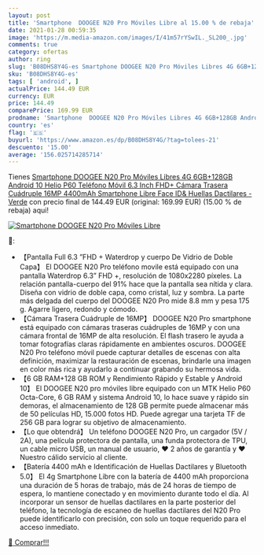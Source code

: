```yaml
---
layout: post
title: 'Smartphone  DOOGEE N20 Pro Móviles Libre al 15.00 % de rebaja'
date: 2021-01-28 00:59:35
image: 'https://m.media-amazon.com/images/I/41m57rYSwIL._SL200_.jpg'
comments: true
category: ofertas
author: ring
slug: 'B08DHS8Y4G-es Smartphone DOOGEE N20 Pro Móviles Libres 4G 6GB+128GB...'
sku: 'B08DHS8Y4G-es'
tags: [ 'android', ]
actualPrice: 144.49 EUR
currency: EUR
price: 144.49
comparePrice: 169.99 EUR
prodname: 'Smartphone  DOOGEE N20 Pro Móviles Libres 4G 6GB+128GB Android 10  Helio P60 Teléfono Móvil 6.3 Inch FHD+  Cámara Trasera Cuádruple 16MP  4400mAh Smartphone Libre  Face ID& Huellas Dactilares - Verde'
country: 'es'
flag: '🇪🇸'
buyurl: 'https://www.amazon.es/dp/B08DHS8Y4G/?tag=tolees-21'
descuento: '15.00'
average: '156.025714285714'
---
```


Tienes [Smartphone  DOOGEE N20 Pro Móviles Libres 4G 6GB+128GB Android 10  Helio P60 Teléfono Móvil 6.3 Inch FHD+  Cámara Trasera Cuádruple 16MP  4400mAh Smartphone Libre  Face ID& Huellas Dactilares - Verde](https://www.amazon.es/dp/B08DHS8Y4G/?tag=tolees-21) con precio final de  144.49 EUR (original: 169.99 EUR) (15.00 %  de rebaja) aqui!

[![Smartphone  DOOGEE N20 Pro Móviles Libre](https://m.media-amazon.com/images/I/41m57rYSwIL._SL200_.jpg)](https://www.amazon.es/dp/B08DHS8Y4G/?tag=tolees-21)

🔎:

- 【Pantalla Full 6.3 ”FHD + Waterdrop y cuerpo De Vidrio de Doble Capa】 El DOOGEE N20 Pro teléfono movile está equipado con una pantalla Waterdrop 6.3” FHD +, resolución de 1080x2280 píxeles. La relación pantalla-cuerpo del 91% hace que la pantalla sea nítida y clara. Diseña con vidrio de doble capa, como cristal, luz y sombra. La parte más delgada del cuerpo del DOOGEE N20 Pro mide 8.8 mm y pesa 175 g. Agarre ligero, redondo y cómodo.
- 【Cámara Trasera Cuádruple de 16MP】 DOOGEE N20 Pro smartphone está equipado con cámaras traseras cuádruples de 16MP y con una cámara frontal de 16MP de alta resolución. El flash trasero le ayuda a tomar fotografías claras rápidamente en ambientes oscuros. DOOGEE N20 Pro teléfono móvil puede capturar detalles de escenas con alta definición, maximizar la restauración de escenas, brindarle una imagen en color más rica y ayudarlo a continuar grabando su hermosa vida.
- 【6 GB RAM+128 GB ROM y Rendimiento Rápido y Estable y Android 10】 El DOOGEE N20 pro móviles libre equipado con un MTK Helio P60 Octa-Core, 6 GB RAM y sistema Android 10, lo hace suave y rápido sin demoras, el almacenamiento de 128 GB permite puede almacenar más de 50 películas HD, 15.000 fotos HD. Puede agregar una tarjeta TF de 256 GB para lograr su objetivo de almacenamiento.
- 【Lo que obtendrá】 Un teléfono DOOGEE N20 Pro, un cargador (5V / 2A), una película protectora de pantalla, una funda protectora de TPU, un cable micro USB, un manual de usuario, ❤ 2 años de garantía y ❤ Nuestro cálido servicio al cliente.
- 【Batería 4400 mAh e Identificación de Huellas Dactilares y Bluetooth 5.0】 El 4g Smartphone Libre con la batería de 4400 mAh proporciona una duración de 5 horas de trabajo, más de 24 horas de tiempo de espera, lo mantiene conectado y en movimiento durante todo el día. Al incorporar un sensor de huellas dactilares en la parte posterior del teléfono, la tecnología de escaneo de huellas dactilares del N20 Pro puede identificarlo con precisión, con solo un toque requerido para el acceso inmediato.

[🛒 Comprar!!!](https://www.amazon.es/dp/B08DHS8Y4G/?tag=tolees-21)
